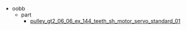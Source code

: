 * oobb
  * part
    * [pulley_gt2_06_06_ex_144_teeth_sh_motor_servo_standard_01](oobb/part/pulley_gt2_06_06_ex_144_teeth_sh_motor_servo_standard_01)
